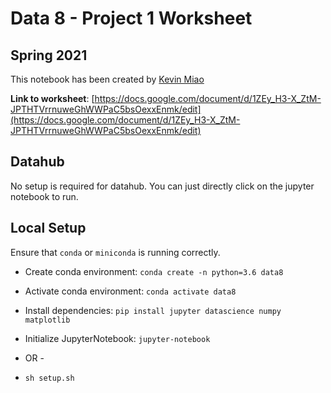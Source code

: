 # Data 8 - Project 1 Worksheet

## Spring 2021

This notebook has been created by [Kevin Miao](mailto:kevinmiao@cs.berkeley.edu)

**Link to worksheet**: [https://docs.google.com/document/d/1ZEy_H3-X_ZtM-JPTHTVrrnuweGhWWPaC5bsOexxEnmk/edit](https://docs.google.com/document/d/1ZEy_H3-X_ZtM-JPTHTVrrnuweGhWWPaC5bsOexxEnmk/edit)

## Datahub

No setup is required for datahub. You can just directly click on the jupyter notebook to run.

## Local Setup

Ensure that `conda` or `miniconda` is running correctly.

- Create conda environment: `conda create -n python=3.6 data8`
- Activate conda environment: `conda activate data8`
- Install dependencies: `pip install jupyter datascience numpy matplotlib`
- Initialize JupyterNotebook: `jupyter-notebook`

- OR -

- `sh setup.sh`
